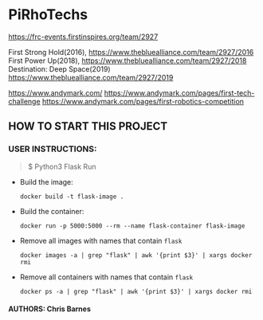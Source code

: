 # PiRhoTechs

<https://frc-events.firstinspires.org/team/2927>

First Strong Hold(2016), <https://www.thebluealliance.com/team/2927/2016>
First Power Up(2018), <https://www.thebluealliance.com/team/2927/2018>
Destination: Deep Space(2019) <https://www.thebluealliance.com/team/2927/2019>

<https://www.andymark.com/>
<https://www.andymark.com/pages/first-tech-challenge>
<https://www.andymark.com/pages/first-robotics-competition>

## HOW TO START THIS PROJECT

### USER INSTRUCTIONS:

> $ Python3 Flask Run

- Build the image:

  `docker build -t flask-image .`

- Build the container:

  `docker run -p 5000:5000 --rm --name flask-container flask-image`

- Remove all images with names that contain `flask`

  `docker images -a | grep "flask" | awk '{print $3}' | xargs docker rmi`

- Remove all containers with names that contain `flask`

  `docker ps -a | grep "flask" | awk '{print $3}' | xargs docker rmi`

#### AUTHORS: Chris Barnes

<!--
https://github.com/pirhotechs
https://github.com/frcteam2927

https://github.com/brandyn
https://github.com/brbayes

TSTRELESKI@BETHELSD.ORG,
KTOUT@BETHELSD.ORG,
MYARKOSKY@BETHELSD.ORG,
kwoyak@bethelsd.org,
dmelvin@bethelsd.org,
SHICKS@BETHELSD.ORG,

mmolson@bethelsd.org,
DVOLLMER@BETHELSD.ORG,
SEJENSEN@BETHELSD.ORG,
EKURLE@BETHELSD.ORG,
TMCNAMARA@BETHELSD.ORG,

tstave@lwsd.org -->
